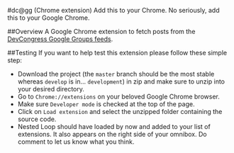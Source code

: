 #dc@gg (Chrome extension)
Add this to your Chrome. No seriously, add this to your Google Chrome.

##Overview
A Google Chrome extension to fetch posts from the [DevCongress Google Groups feeds](https://groups.google.com/forum/#!forum/devcongress).

##Testing
If you want to help test this extension please follow these simple step:
- Download the project (the `master` branch should be the most stable whereas `develop` is in... `development`) in zip and make sure to unzip into your desired directory.
- Go to `Chrome://extensions` on your beloved Google Chrome browser.
- Make sure `Developer mode` is checked at the top of the page.
- Click on `Load extension` and select the unzipped folder containing the source code.
- Nested Loop should have loaded by now and added to your list of extensions. It also appears on the right side of your omnibox.
Do comment to let us know what you think. 
